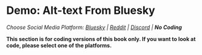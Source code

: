 # Demo: Alt-text From Bluesky
_Choose Social Media Platform: <a href='../../../bsky/ch10_accessibility/04_alt_text/02_demo_alt_text.html'>Bluesky</a> | <a href='../../../reddit/ch10_accessibility/04_alt_text/02_demo_alt_text.html'>Reddit</a> | <a href='../../../discord/ch10_accessibility/04_alt_text/02_demo_alt_text.html'>Discord</a> | __No Coding___

__This section is for coding versions of this book only. If you want to look at code, please select one of the platforms.__